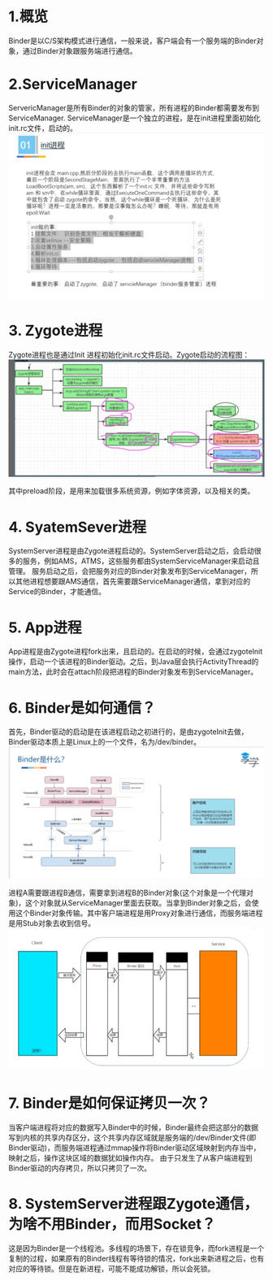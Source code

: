 # 1.概览
Binder是以C/S架构模式进行通信，一般来说，客户端会有一个服务端的Binder对象，通过Binder对象跟服务端进行通信。

# 2.ServiceManager
ServericManager是所有Binder的对象的管家，所有进程的Binder都需要发布到ServiceManager. ServiceManager是一个独立的进程，是在init进程里面初始化init.rc文件，启动的。
![](./image/init进程启动.png)

# 3. Zygote进程
Zygote进程也是通过Init 进程初始化init.rc文件启动。Zygote启动的流程图：
![](./image/zygote启动.png)

其中preload阶段，是用来加载很多系统资源，例如字体资源，以及相关的类。

# 4. SyatemSever进程
SystemServer进程是由Zygote进程启动的。SystemServer启动之后，会启动很多的服务，例如AMS，ATMS，这些服务都由SystemServiceManager来启动且管理。
服务启动之后，会把服务对应的Binder对象发布到ServiceManager，所以其他进程想要跟AMS通信，首先需要跟ServiceManager通信，拿到对应的Service的Binder，才能通信。

# 5. App进程
App进程是由Zygote进程fork出来，且启动的。在启动的时候，会通过zygoteInit操作，启动一个该进程的Binder驱动。之后，到Java层会执行ActivityThread的main方法，此时会在attach阶段把进程的Binder对象发布到ServiceManager。

# 6. Binder是如何通信？
首先，Binder驱动的启动是在该进程启动之初进行的，是由zygoteInit去做，Binder驱动本质上是Linux上的一个文件，名为/dev/binder。
![](/image/Binder%20驱动.png)

进程A需要跟进程B通信，需要拿到进程B的Binder对象(这个对象是一个代理对象)，这个对象就从ServiceManager里面去获取。当拿到Binder对象之后，会使用这个Binder对象传输。其中客户端进程是用Proxy对象进行通信，而服务端进程是用Stub对象去收到信号。
![](/image/Binder%20通信.png)

# 7. Binder是如何保证拷贝一次？
当客户端进程将对应的数据写入Binder中的时候，Binder最终会把这部分的数据写到内核的共享内存区分，这个共享内存区域就是服务端的/dev/Binder文件(即Binder驱动)，而服务端进程通过mmap操作将Binder驱动区域映射到内存当中，映射之后，操作这块区域的数据犹如操作内存。
由于只发生了从客户端进程到Binder驱动的内存拷贝，所以只拷贝了一次。

# 8. SystemServer进程跟Zygote通信，为啥不用Binder，而用Socket？
这是因为Binder是一个线程池。多线程的场景下，存在锁竞争，而fork进程是一个复制的过程，如果原有的Binder线程有等待锁的情况，fork出来新进程之后，也有对应的等待锁。但是在新进程，可能不能成功解锁，所以会死锁。
